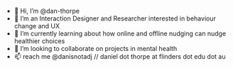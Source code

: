 - 👋 Hi, I’m @dan-thorpe
- 👀 I’m an Interaction Designer and Researcher interested in behaviour change and UX
- 🌱 I’m currently learning about how online and offline nudging can nudge healthier choices
- 💞️ I’m looking to collaborate on projects in mental health
- 📫 reach me @danisnotadj // daniel dot thorpe at flinders dot edu dot au

<!---
dan-thorpe/dan-thorpe is a ✨ special ✨ repository because its `README.md` (this file) appears on your GitHub profile.
You can click the Preview link to take a look at your changes.
--->
